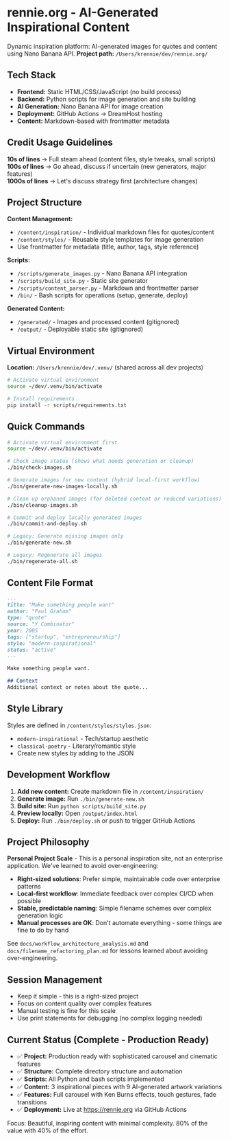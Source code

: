 # rennie.org - AI-Generated Inspirational Content

Dynamic inspiration platform: AI-generated images for quotes and content using Nano Banana API.
**Project path:** `/Users/krennie/dev/rennie.org/`

## Tech Stack
- **Frontend:** Static HTML/CSS/JavaScript (no build process)
- **Backend:** Python scripts for image generation and site building
- **AI Generation:** Nano Banana API for image creation
- **Deployment:** GitHub Actions → DreamHost hosting
- **Content:** Markdown-based with frontmatter metadata

## Credit Usage Guidelines

**10s of lines** → Full steam ahead (content files, style tweaks, small scripts)
**100s of lines** → Go ahead, discuss if uncertain (new generators, major features)  
**1000s of lines** → Let's discuss strategy first (architecture changes)

## Project Structure

**Content Management:**
- `/content/inspiration/` - Individual markdown files for quotes/content
- `/content/styles/` - Reusable style templates for image generation
- Use frontmatter for metadata (title, author, tags, style reference)

**Scripts:**
- `/scripts/generate_images.py` - Nano Banana API integration
- `/scripts/build_site.py` - Static site generator
- `/scripts/content_parser.py` - Markdown and frontmatter parser
- `/bin/` - Bash scripts for operations (setup, generate, deploy)

**Generated Content:**
- `/generated/` - Images and processed content (gitignored)
- `/output/` - Deployable static site (gitignored)

## Virtual Environment
**Location:** `/Users/krennie/dev/.venv/` (shared across all dev projects)
```bash
# Activate virtual environment
source ~/dev/.venv/bin/activate

# Install requirements
pip install -r scripts/requirements.txt
```

## Quick Commands

```bash
# Activate virtual environment first
source ~/dev/.venv/bin/activate

# Check image status (shows what needs generation or cleanup)
./bin/check-images.sh

# Generate images for new content (hybrid local-first workflow)
./bin/generate-new-images-locally.sh

# Clean up orphaned images (for deleted content or reduced variations)
./bin/cleanup-images.sh

# Commit and deploy locally generated images
./bin/commit-and-deploy.sh

# Legacy: Generate missing images only
./bin/generate-new.sh

# Legacy: Regenerate all images
./bin/regenerate-all.sh
```

## Content File Format

```markdown
---
title: "Make something people want"
author: "Paul Graham"
type: "quote"
source: "Y Combinator"
year: 2005
tags: ["startup", "entrepreneurship"]
style: "modern-inspirational"
status: "active"
---

Make something people want.

## Context
Additional context or notes about the quote...
```

## Style Library

Styles are defined in `/content/styles/styles.json`:
- `modern-inspirational` - Tech/startup aesthetic
- `classical-poetry` - Literary/romantic style
- Create new styles by adding to the JSON

## Development Workflow

1. **Add new content:** Create markdown file in `/content/inspiration/`
2. **Generate image:** Run `./bin/generate-new.sh`
3. **Build site:** Run `python scripts/build_site.py`
4. **Preview locally:** Open `/output/index.html`
5. **Deploy:** Run `./bin/deploy.sh` or push to trigger GitHub Actions

## Project Philosophy

**Personal Project Scale** - This is a personal inspiration site, not an enterprise application. We've learned to avoid over-engineering:

- **Right-sized solutions**: Prefer simple, maintainable code over enterprise patterns
- **Local-first workflow**: Immediate feedback over complex CI/CD when possible  
- **Stable, predictable naming**: Simple filename schemes over complex generation logic
- **Manual processes are OK**: Don't automate everything - some things are fine to do by hand

See `docs/workflow_architecture_analysis.md` and `docs/filename_refactoring_plan.md` for lessons learned about avoiding over-engineering.

## Session Management
- Keep it simple - this is a right-sized project
- Focus on content quality over complex features
- Manual testing is fine for this scale
- Use print statements for debugging (no complex logging needed)

## Current Status (Complete - Production Ready)
- ✅ **Project:** Production ready with sophisticated carousel and cinematic features
- ✅ **Structure:** Complete directory structure and automation
- ✅ **Scripts:** All Python and bash scripts implemented
- ✅ **Content:** 3 inspirational pieces with 9 AI-generated artwork variations
- ✅ **Features:** Full carousel with Ken Burns effects, touch gestures, fade transitions
- ✅ **Deployment:** Live at https://rennie.org via GitHub Actions

Focus: Beautiful, inspiring content with minimal complexity. 80% of the value with 40% of the effort.